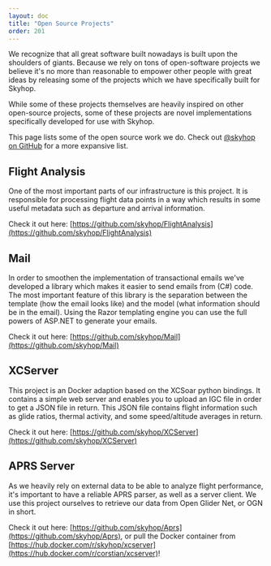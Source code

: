 ```yaml
---
layout: doc
title: "Open Source Projects"
order: 201
---
```


We recognize that all great software built nowadays is built upon the shoulders of giants. Because we rely on tons of open-software projects we believe it's no more than reasonable to empower other people with great ideas by releasing some of the projects which we have specifically built for Skyhop.

While some of these projects themselves are heavily inspired on other open-source projects, some of these projects are novel implementations specifically developed for use with Skyhop.

This page lists some of the open source work we do. Check out [@skyhop on GitHub](https://github.com/skyhop) for a more expansive list.

## Flight Analysis
One of the most important parts of our infrastructure is this project. It is responsible for processing flight data points in a way which results in some useful metadata such as departure and arrival information.

Check it out here: [https://github.com/skyhop/FlightAnalysis](https://github.com/skyhop/FlightAnalysis)

## Mail
In order to smoothen the implementation of transactional emails we've developed a library which makes it easier to send emails from (C#) code. The most important feature of this library is the separation between the template (how the email looks like) and the model (what information should be in the email). Using the Razor templating engine you can use the full powers of ASP.NET to generate your emails.

Check it out here: [https://github.com/skyhop/Mail](https://github.com/skyhop/Mail)

## XCServer
This project is an Docker adaption based on the XCSoar python bindings. It contains a simple web server and enables you to upload an IGC file in order to get a JSON file in return. This JSON file contains flight information such as glide ratios, thermal activity, and some speed/altitude averages in return.

Check it out here: [https://github.com/skyhop/XCServer](https://github.com/skyhop/XCServer)

## APRS Server
As we heavily rely on external data to be able to analyze flight performance, it's important to have a reliable APRS parser, as well as a server client. We use this project ourselves to retrieve our data from Open Glider Net, or OGN in short.

Check it out here: [https://github.com/skyhop/Aprs](https://github.com/skyhop/Aprs), or pull the Docker container from [https://hub.docker.com/r/skyhop/xcserver](https://hub.docker.com/r/corstian/xcserver)!
